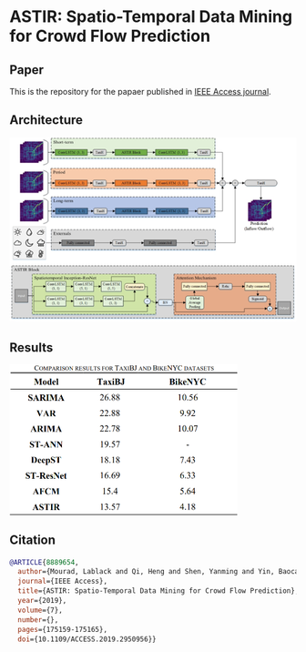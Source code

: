 # ASTIR: Spatio-Temporal Data Mining for Crowd Flow Prediction

## Paper

This is the repository for the papaer published in [IEEE Access journal](https://ieeexplore.ieee.org/document/8889654).

## Architecture

![ASTIR Architecture](Extra/ASTIR_architecture.png)

## Results

<img src="Extra/2019-12-10.png" width=400 align=center>

## Citation

```bibtex
@ARTICLE{8889654,
  author={Mourad, Lablack and Qi, Heng and Shen, Yanming and Yin, Baocai},
  journal={IEEE Access},
  title={ASTIR: Spatio-Temporal Data Mining for Crowd Flow Prediction},
  year={2019},
  volume={7},
  number={},
  pages={175159-175165},
  doi={10.1109/ACCESS.2019.2950956}}

```
